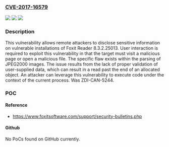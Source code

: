 ### [CVE-2017-16579](https://cve.mitre.org/cgi-bin/cvename.cgi?name=CVE-2017-16579)
![](https://img.shields.io/static/v1?label=Product&message=Foxit%20Reader&color=blue)
![](https://img.shields.io/static/v1?label=Version&message=n%2Fa&color=blue)
![](https://img.shields.io/static/v1?label=Vulnerability&message=CWE-125-Out-of-bounds%20Read&color=brighgreen)

### Description

This vulnerability allows remote attackers to disclose sensitive information on vulnerable installations of Foxit Reader 8.3.2.25013. User interaction is required to exploit this vulnerability in that the target must visit a malicious page or open a malicious file. The specific flaw exists within the parsing of JPEG2000 images. The issue results from the lack of proper validation of user-supplied data, which can result in a read past the end of an allocated object. An attacker can leverage this vulnerability to execute code under the context of the current process. Was ZDI-CAN-5244.

### POC

#### Reference
- https://www.foxitsoftware.com/support/security-bulletins.php

#### Github
No PoCs found on GitHub currently.

